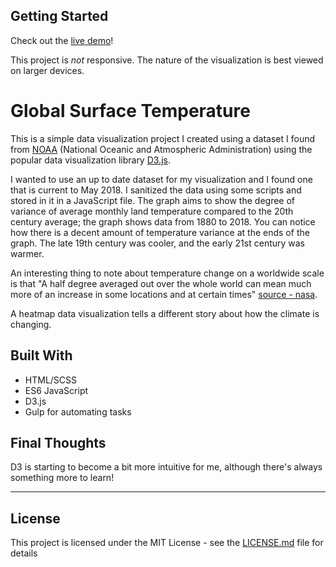 ## Getting Started

Check out the [live demo](https://ryanjmack.github.io/Global-Surface-Temperature/)!

This project is *not* responsive. The nature of the visualization is best viewed on larger devices.

# Global Surface Temperature

This is a simple data visualization project I created using a dataset I found from [NOAA](https://www.ncdc.noaa.gov/cag/global/background) (National Oceanic and Atmospheric Administration) using the popular data visualization library [D3.js](https://d3js.org/).

I wanted to use an up to date dataset for my visualization and I found one that is current to May 2018. I sanitized the data using some scripts and stored in it in a JavaScript file. The graph aims to show the degree of variance of average monthly land temperature compared to the 20th century average; the graph shows data from 1880 to 2018. You can notice how there is a decent amount of temperature variance at the ends of the graph. The late 19th century was cooler, and the early 21st century was warmer.

An interesting thing to note about temperature change on a worldwide scale is that "A half degree averaged out over the whole world can mean much more of an increase in some locations and at certain times" [source - nasa](
https://climate.nasa.gov/news/2458/why-a-half-degree-temperature-rise-is-a-big-deal/).

A heatmap data visualization tells a different story about how the climate is changing. 

## Built With

* HTML/SCSS
* ES6 JavaScript
* D3.js
* Gulp for automating tasks


## Final Thoughts
D3 is starting to become a bit more intuitive for me, although there's always something more to learn! 

---
## License

This project is licensed under the MIT License - see the [LICENSE.md](https://github.com/ryanjmack/Global-Surface-Temperature/blob/master/LICENSE.md) file for details
